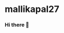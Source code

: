 # mallikapal27
### Hi there 👋

<!--
**mallikapal/mallikapal** is a ✨ _special_ ✨ repository because its `README.md` (this file) appears on your GitHub profile.

Here are some ideas to get you started:

- 🔭 I’m currently working on text analysis in python. 
- 🌱 I’m currently learning from an awesome professor at Columbia SIPA. 
- 👯 I’m looking to collaborate on social media sentiment analysis.
- 🤔 I’m looking for help with everything!
- 💬 Ask me about my home country of India.
- 📫 How to reach me: mp3956@columbia.edu
- 😄 Pronouns: she/her
- ⚡ Fun fact: I love cats.
-->
